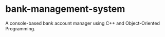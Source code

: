 # bank-management-system
 A console-based bank account manager using C++ and Object-Oriented Programming.
